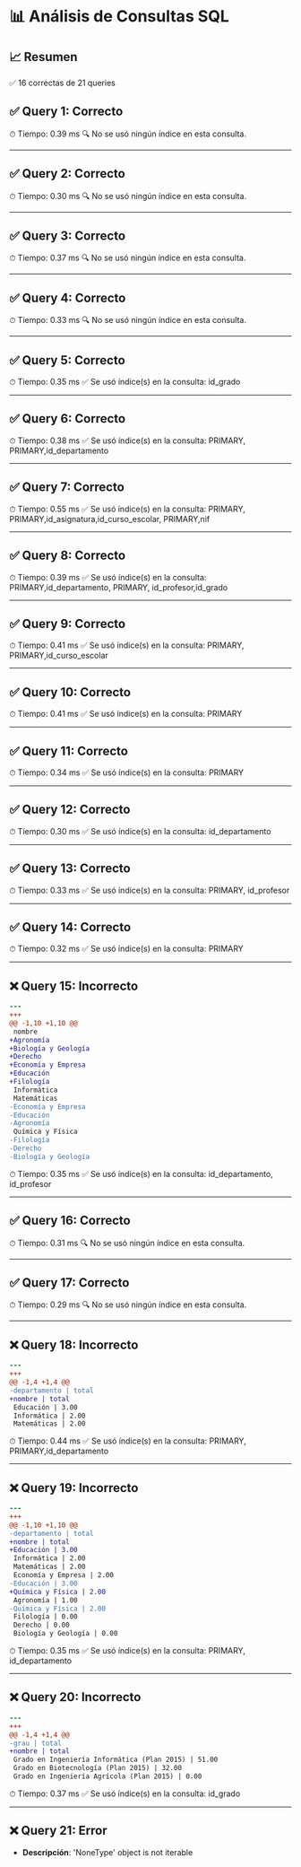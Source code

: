 # 📊 Análisis de Consultas SQL


## 📈 Resumen
✅ 16 correctas de 21 queries

## ✅ Query 1: Correcto

⏱ Tiempo: 0.39 ms
🔍 No se usó ningún índice en esta consulta.

---

## ✅ Query 2: Correcto

⏱ Tiempo: 0.30 ms
🔍 No se usó ningún índice en esta consulta.

---

## ✅ Query 3: Correcto

⏱ Tiempo: 0.37 ms
🔍 No se usó ningún índice en esta consulta.

---

## ✅ Query 4: Correcto

⏱ Tiempo: 0.33 ms
🔍 No se usó ningún índice en esta consulta.

---

## ✅ Query 5: Correcto

⏱ Tiempo: 0.35 ms
✅ Se usó índice(s) en la consulta: id_grado

---

## ✅ Query 6: Correcto

⏱ Tiempo: 0.38 ms
✅ Se usó índice(s) en la consulta: PRIMARY, PRIMARY,id_departamento

---

## ✅ Query 7: Correcto

⏱ Tiempo: 0.55 ms
✅ Se usó índice(s) en la consulta: PRIMARY, PRIMARY,id_asignatura,id_curso_escolar, PRIMARY,nif

---

## ✅ Query 8: Correcto

⏱ Tiempo: 0.39 ms
✅ Se usó índice(s) en la consulta: PRIMARY,id_departamento, PRIMARY, id_profesor,id_grado

---

## ✅ Query 9: Correcto

⏱ Tiempo: 0.41 ms
✅ Se usó índice(s) en la consulta: PRIMARY, PRIMARY,id_curso_escolar

---

## ✅ Query 10: Correcto

⏱ Tiempo: 0.41 ms
✅ Se usó índice(s) en la consulta: PRIMARY

---

## ✅ Query 11: Correcto

⏱ Tiempo: 0.34 ms
✅ Se usó índice(s) en la consulta: PRIMARY

---

## ✅ Query 12: Correcto

⏱ Tiempo: 0.30 ms
✅ Se usó índice(s) en la consulta: id_departamento

---

## ✅ Query 13: Correcto

⏱ Tiempo: 0.33 ms
✅ Se usó índice(s) en la consulta: PRIMARY, id_profesor

---

## ✅ Query 14: Correcto

⏱ Tiempo: 0.32 ms
✅ Se usó índice(s) en la consulta: PRIMARY

---

## ❌ Query 15: Incorrecto
```diff
--- 
+++ 
@@ -1,10 +1,10 @@
 nombre
+Agronomía
+Biología y Geología
+Derecho
+Economía y Empresa
+Educación
+Filología
 Informática
 Matemáticas
-Economía y Empresa
-Educación
-Agronomía
 Química y Física
-Filología
-Derecho
-Biología y Geología
```

⏱ Tiempo: 0.35 ms
✅ Se usó índice(s) en la consulta: id_departamento, id_profesor

---

## ✅ Query 16: Correcto

⏱ Tiempo: 0.31 ms
🔍 No se usó ningún índice en esta consulta.

---

## ✅ Query 17: Correcto

⏱ Tiempo: 0.29 ms
🔍 No se usó ningún índice en esta consulta.

---

## ❌ Query 18: Incorrecto
```diff
--- 
+++ 
@@ -1,4 +1,4 @@
-departamento | total
+nombre | total
 Educación | 3.00
 Informática | 2.00
 Matemáticas | 2.00
```

⏱ Tiempo: 0.44 ms
✅ Se usó índice(s) en la consulta: PRIMARY, PRIMARY,id_departamento

---

## ❌ Query 19: Incorrecto
```diff
--- 
+++ 
@@ -1,10 +1,10 @@
-departamento | total
+nombre | total
+Educación | 3.00
 Informática | 2.00
 Matemáticas | 2.00
 Economía y Empresa | 2.00
-Educación | 3.00
+Química y Física | 2.00
 Agronomía | 1.00
-Química y Física | 2.00
 Filología | 0.00
 Derecho | 0.00
 Biología y Geología | 0.00
```

⏱ Tiempo: 0.35 ms
✅ Se usó índice(s) en la consulta: PRIMARY, id_departamento

---

## ❌ Query 20: Incorrecto
```diff
--- 
+++ 
@@ -1,4 +1,4 @@
-grau | total
+nombre | total
 Grado en Ingeniería Informática (Plan 2015) | 51.00
 Grado en Biotecnología (Plan 2015) | 32.00
 Grado en Ingeniería Agrícola (Plan 2015) | 0.00
```

⏱ Tiempo: 0.37 ms
✅ Se usó índice(s) en la consulta: id_grado

---

## ❌ Query 21: Error
- **Descripción**: 'NoneType' object is not iterable

